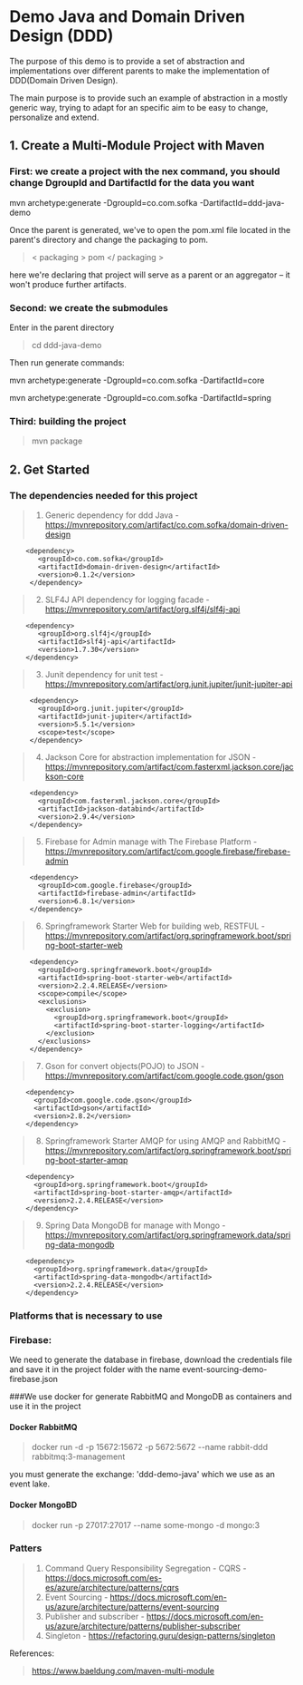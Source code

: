 # Demo Java and Domain Driven Design (DDD)

The purpose of this demo is to provide a set of abstraction and implementations over different parents to make the implementation 
of DDD(Domain Driven Design).

The main purpose is to provide such an example of abstraction in a mostly generic way, trying to adapt for an specific aim to be easy 
to change, personalize and extend.  

## 1. Create a Multi-Module Project with Maven

### First: we create a project with the nex command, you should change DgroupId and DartifactId for the data you want

mvn archetype:generate -DgroupId=co.com.sofka -DartifactId=ddd-java-demo 

Once the parent is generated, we've to open the pom.xml file located in the parent's directory and change the packaging to pom.

> < packaging > pom </ packaging >

here we're declaring that project will serve as a parent or an aggregator – it won't produce further artifacts.

### Second: we create the submodules

Enter in the parent directory

> cd ddd-java-demo

Then run generate commands:

mvn archetype:generate -DgroupId=co.com.sofka  -DartifactId=core 

mvn archetype:generate -DgroupId=co.com.sofka  -DartifactId=spring

### Third: building the project 

> mvn package

## 2. Get Started

### The dependencies needed for this project

> 1. Generic dependency for ddd Java - https://mvnrepository.com/artifact/co.com.sofka/domain-driven-design
```
    <dependency>
       <groupId>co.com.sofka</groupId>
       <artifactId>domain-driven-design</artifactId>
       <version>0.1.2</version>
     </dependency>
```
> 2. SLF4J API dependency for logging facade - https://mvnrepository.com/artifact/org.slf4j/slf4j-api
```
    <dependency>
       <groupId>org.slf4j</groupId>
       <artifactId>slf4j-api</artifactId>
       <version>1.7.30</version>
    </dependency>
```
> 3. Junit dependency for unit test - https://mvnrepository.com/artifact/org.junit.jupiter/junit-jupiter-api
```
     <dependency>
       <groupId>org.junit.jupiter</groupId>
       <artifactId>junit-jupiter</artifactId>
       <version>5.5.1</version>
       <scope>test</scope>
     </dependency>
 ```
> 4. Jackson Core for abstraction implementation for JSON - https://mvnrepository.com/artifact/com.fasterxml.jackson.core/jackson-core
```
     <dependency>
       <groupId>com.fasterxml.jackson.core</groupId>
       <artifactId>jackson-databind</artifactId>
       <version>2.9.4</version>
     </dependency>
 ```
> 5. Firebase for Admin manage with The Firebase Platform - https://mvnrepository.com/artifact/com.google.firebase/firebase-admin
```
     <dependency>
       <groupId>com.google.firebase</groupId>
       <artifactId>firebase-admin</artifactId>
       <version>6.8.1</version>
     </dependency>
 ```
> 6. Springframework Starter Web for building web, RESTFUL - https://mvnrepository.com/artifact/org.springframework.boot/spring-boot-starter-web
```
     <dependency>
       <groupId>org.springframework.boot</groupId>
       <artifactId>spring-boot-starter-web</artifactId>
       <version>2.2.4.RELEASE</version>
       <scope>compile</scope>
       <exclusions>
         <exclusion>
           <groupId>org.springframework.boot</groupId>
           <artifactId>spring-boot-starter-logging</artifactId>
         </exclusion>
       </exclusions>
     </dependency>
 ```
> 7. Gson for convert objects(POJO) to JSON - https://mvnrepository.com/artifact/com.google.code.gson/gson
```
    <dependency>
      <groupId>com.google.code.gson</groupId>
      <artifactId>gson</artifactId>
      <version>2.8.2</version>
    </dependency>
 ```
> 8. Springframework Starter AMQP for using AMQP and RabbitMQ - https://mvnrepository.com/artifact/org.springframework.boot/spring-boot-starter-amqp
```
    <dependency>
      <groupId>org.springframework.boot</groupId>
      <artifactId>spring-boot-starter-amqp</artifactId>
      <version>2.2.4.RELEASE</version>
    </dependency>
 ```
> 9. Spring Data MongoDB for manage with Mongo - https://mvnrepository.com/artifact/org.springframework.data/spring-data-mongodb
```
    <dependency>
      <groupId>org.springframework.data</groupId>
      <artifactId>spring-data-mongodb</artifactId>
      <version>2.2.4.RELEASE</version>
    </dependency>
 ```


### Platforms that is necessary to use

### Firebase: 

We need to generate the database in firebase, download the credentials file and save it in the project folder with the name event-sourcing-demo-firebase.json

###We use docker for generate RabbitMQ and MongoDB as containers and use it in the project

#### Docker RabbitMQ
> docker run -d -p 15672:15672 -p 5672:5672 --name rabbit-ddd rabbitmq:3-management

you must generate the exchange: 'ddd-demo-java' which we use as an event lake.

#### Docker MongoBD
> docker run -p 27017:27017 --name some-mongo -d mongo:3

### Patters
> 1. Command Query Responsibility Segregation - CQRS - https://docs.microsoft.com/es-es/azure/architecture/patterns/cqrs
> 2. Event Sourcing - https://docs.microsoft.com/en-us/azure/architecture/patterns/event-sourcing
> 3. Publisher and subscriber - https://docs.microsoft.com/en-us/azure/architecture/patterns/publisher-subscriber
> 4. Singleton - https://refactoring.guru/design-patterns/singleton


References: 
> https://www.baeldung.com/maven-multi-module





